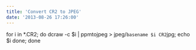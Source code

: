 ```yaml
---
title: 'Convert CR2 to JPEG'
date: '2013-08-26 17:26:00'
---
```


for i in *.CR2; do dcraw -c $i | ppmtojpeg > jpeg/`basename $i CR2`jpg; echo $i done; done